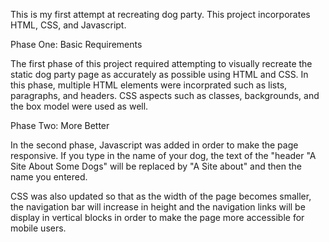 This is my first attempt at recreating dog party. This project incorporates HTML, CSS, and Javascript.

Phase One: Basic Requirements

The first phase of this project required attempting to visually recreate the static dog party page as accurately as possible using HTML and CSS. In this phase, multiple HTML elements were incorprated such as lists, paragraphs, and headers. CSS aspects such as classes, backgrounds, and the box model were used as well.

Phase Two: More Better

In the second phase, Javascript was added in order to make the page responsive. If you type in the name of your dog, the text of the "header "A Site About Some Dogs" will be replaced by "A Site about" and then the name you entered.

CSS was also updated so that as the width of the page becomes smaller, the navigation bar will increase in height and the navigation links will be display in vertical blocks in order to make the page more accessible for mobile users.





